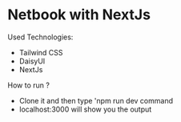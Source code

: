 # Netbook with NextJs

Used Technologies:
* Tailwind CSS
* DaisyUI
* NextJs


How to run ?
* Clone it and then type 'npm run dev command
* localhost:3000 will show you the output